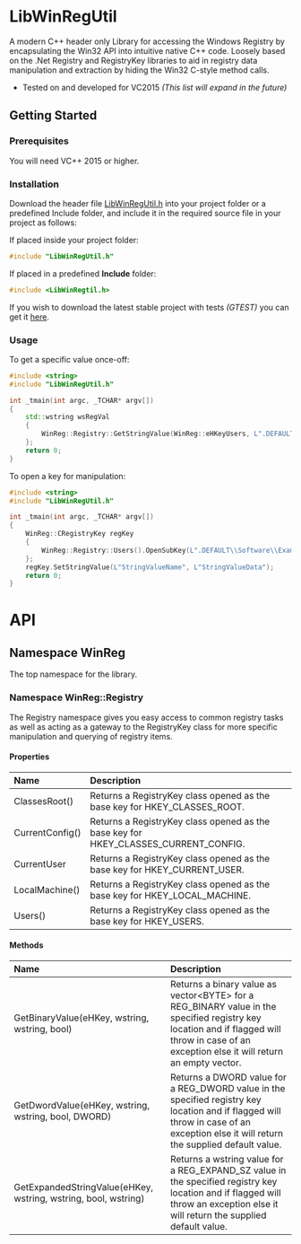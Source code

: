 # LibWinRegUtil
A modern C++ header only Library for accessing the Windows Registry by encapsulating the Win32 API into intuitive native C++ code. Loosely based on the .Net Registry and RegistryKey libraries to aid in registry data manipulation and extraction by hiding the Win32 C-style method calls.
* Tested on and developed for VC2015 *(This list will expand in the future)*


## Getting Started
### Prerequisites
You will need VC++ 2015 or higher.

### Installation
Download the header file [LibWinRegUtil.h](https://github.com/ossewawiel/LibWinRegUtil/releases/download/0.1/LibWinRegUtil.h) into your project folder or a predefined Include folder, and include it in the required source file in your project as follows:

If placed inside your project folder:
```cpp
#include "LibWinRegUtil.h"
```
If placed in a predefined **Include** folder:
```cpp
#include <LibWinRegtil.h>
```

If you wish to download the latest stable project with tests *(GTEST)* you can get it [here](https://github.com/ossewawiel/LibWinRegUtil/releases/tag/0.1).

### Usage

To get a specific value once-off:
```cpp
#include <string>
#include "LibWinRegUtil.h"

int _tmain(int argc, _TCHAR* argv[])
{
    std::wstring wsRegVal
    { 
        WinReg::Registry::GetStringValue(WinReg::eHKeyUsers, L".DEFAULT\\Software\\ExampleApp", L"ExampleStringValue") 
    };
    return 0;
}
```
To open a key for manipulation:
```cpp
#include <string>
#include "LibWinRegUtil.h"

int _tmain(int argc, _TCHAR* argv[])
{
    WinReg::CRegistryKey regKey
    { 
        WinReg::Registry::Users().OpenSubKey(L".DEFAULT\\Software\\ExampleApp", WinReg::eRegAccessRights::eAccessKeyAllAccess)
    };
    regKey.SetStringValue(L"StringValueName", L"StringValueData");
    return 0;
}
```

# API
## Namespace WinReg
The top namespace for the library.

### Namespace WinReg::Registry
The Registry namespace gives you easy access to common registry tasks as well as acting as a gateway to the RegistryKey class for more specific manipulation and querying of registry items. 

#### Properties
| Name | Description |
| :--- | :--- |
| ClassesRoot() | Returns a RegistryKey class opened as the base key for HKEY_CLASSES_ROOT. |
| CurrentConfig() | Returns a RegistryKey class opened as the base key for HKEY_CLASSES_CURRENT_CONFIG. |
| CurrentUser | Returns a RegistryKey class opened as the base key for HKEY_CURRENT_USER. |
| LocalMachine() | Returns a RegistryKey class opened as the base key for HKEY_LOCAL_MACHINE. |
| Users() | Returns a RegistryKey class opened as the base key for HKEY_USERS. |

#### Methods
| Name | Description |
| :--- | :--- |
| GetBinaryValue(eHKey, wstring, wstring, bool) | Returns a binary value as vector\<BYTE\> for a REG_BINARY value in the specified registry key location and if flagged will throw in case of an exception else it will return an empty vector. |
| GetDwordValue(eHKey, wstring, wstring, bool, DWORD) | Returns a DWORD value for a REG_DWORD value in the specified registry key location and if flagged will throw in case of an exception else it will return the supplied default value. |
| GetExpandedStringValue(eHKey, wstring, wstring, bool, wstring) | Returns a wstring value for a REG_EXPAND_SZ value in the specified registry key location and if flagged will throw an exception else it will return the supplied default value. |